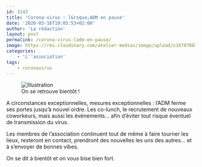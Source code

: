 ```yaml
---
id: 3143
title: 'Corona-virus : l&rsquo;ADM en pause'
date: '2020-03-16T19:05:53+02:00'
author: 'La rédaction'
layout: post
permalink: /corona-virus-ladm-en-pause/
image: https://res.cloudinary.com/atelier-medias/image/upload/v1670788138/blog/s6ig2p8lh9axznuze3y3.jpg
categories:
    - 'L''association'
tags:
    - coronavirus
---
```


<figure class="wp-block-image"><img src="https://res.cloudinary.com/atelier-medias/image/upload/v1670788138/blog/s6ig2p8lh9axznuze3y3.jpg" alt="Illustration"><figcaption>On se retrouve bientôt !</figcaption></figure>

A circonstances exceptionnelles, mesures exceptionnelles : l’ADM ferme ses portes jusqu’à nouvel ordre. Les co-lunch, le recrutement de nouveaux coworkeurs, mais aussi les événements… afin d’éviter tout risque éventuel de transmission du virus.

Les membres de l’association continuent tout de même à faire tourner les lieux, resteront en contact, prendront des nouvelles les uns des autres… et à s’envoyer de bonnes vibes.

On se dit à bientôt et on vous bise bien fort.